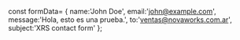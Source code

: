 const formData= {
    name:'John Doe',
    email:'john@example.com',
    message:'Hola, esto es una prueba.',
    to:'ventas@novaworks.com.ar',
    subject:'XRS contact form'
};
